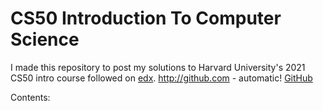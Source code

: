 # CS50 Introduction To Computer Science

I made this repository to post my solutions to Harvard University's 2021 CS50 intro course followed on <a href="https://silicodevalley.com" target="edx">edx</a>.
http://github.com - automatic!
[GitHub](http://github.com)

Contents:
